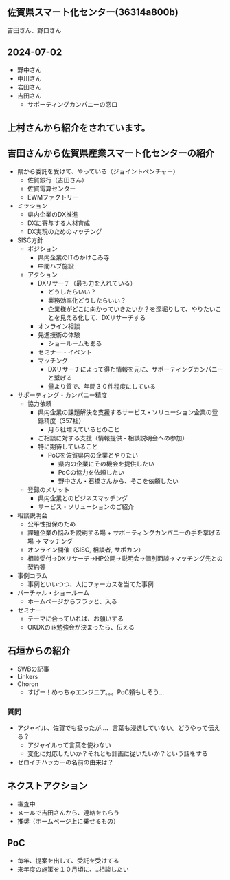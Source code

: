 佐賀県スマート化センター(36314a800b)
---

吉田さん、野口さん

## 2024-07-02
- 野中さん
- 中川さん
- 岩田さん
- 吉田さん
  - サポーティングカンパニーの窓口

## 上村さんから紹介をされています。

## 吉田さんから佐賀県産業スマート化センターの紹介
- 県から委託を受けて、やっている（ジョイントベンチャー）
  - 佐賀銀行（吉田さん）
  - 佐賀電算センター
  - EWMファクトリー
- ミッション
  - 県内企業のDX推進
  - DXに寄与する人材育成
  - DX実現のためのマッチング
- SISC方針
  - ポジション
    - 県内企業のITのかけこみ寺
    - 中間ハブ施設
  - アクション
    - DXリサーチ（最も力を入れている）
      - どうしたらいい？
      - 業務効率化どうしたらいい？
      - 企業様がどこに向かっていきたいか？を深堀りして、やりたいことを見える化して、DXリサーチする
    - オンライン相談
    - 先進技術の体験
      - ショールームもある
    - セミナー・イベント
    - マッチング
      - DXリサーチによって得た情報を元に、サポーティングカンパニーと繋げる
      - 量より質で、年間３０件程度にしている
- サポーティング・カンパニー精度
  - 協力依頼
    - 県内企業の課題解決を支援するサービス・ソリューション企業の登録精度（357社）
      - 月６社増えているとのこと
    - ご相談に対する支援（情報提供・相談説明会への参加）
    - 特に期待していること
      - PoCを佐賀県内の企業とやりたい
        - 県内の企業にその機会を提供したい
        - PoCの協力を依頼したい
        - 野中さん・石橋さんから、そこを依頼したい
  - 登録のメリット
    - 県内企業とのビジネスマッチング
    - サービス・ソリューションのご紹介
- 相談説明会
  - 公平性担保のため
  - 課題企業の悩みを説明する場 + サポーティングカンパニーの手を挙げる場 → マッチング
  - オンライン開催（SISC, 相談者, サポカン）
  - 相談受付→DXリサーチ→HP公開→説明会→個別面談→マッチング先との契約等
- 事例コラム
  - 事例といいつつ、人にフォーカスを当てた事例
- バーチャル・ショールーム
  - ホームページからフラッと、入る
- セミナー
  - テーマに合っていれば、お願いする
  - OKDXのiik勉強会が決まったら、伝える


## 石垣からの紹介
- SWBの記事
- Linkers
- Choron
  - すげー！めっちゃエンジニア。。。PoC頼もしそう...

### 質問
- アジャイル、佐賀でも扱ったが...、言葉も浸透していない。どうやって伝える？
    - アジャイルって言葉を使わない
    - 変化に対応したいか？それとも計画に従いたいか？という話をする
- ゼロイチハッカーの名前の由来は？

## ネクストアクション
- 審査中
- メールで吉田さんから、連絡をもらう
- 推奨（ホームページ上に乗せるもの）

## PoC
- 毎年、提案を出して、受託を受けてる
- 来年度の施策を１０月頃に、..相談したい







